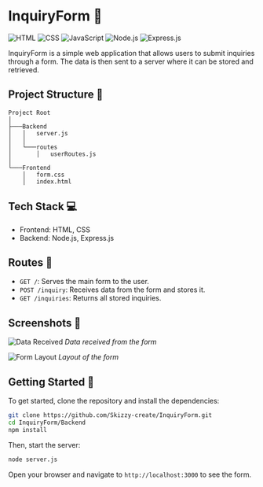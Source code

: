 # InquiryForm 📝

![HTML](https://img.shields.io/badge/-HTML-red)
![CSS](https://img.shields.io/badge/-CSS-blue)
![JavaScript](https://img.shields.io/badge/-JavaScript-yellow)
![Node.js](https://img.shields.io/badge/-Node.js-green)
![Express.js](https://img.shields.io/badge/-Express.js-lightgrey)

InquiryForm is a simple web application that allows users to submit inquiries through a form. The data is then sent to a server where it can be stored and retrieved.

## Project Structure 📂

```
Project Root
│
├───Backend
│   │   server.js
│   │
│   └───routes
│       │   userRoutes.js
│   
└───Frontend
    │   form.css
    │   index.html
```

## Tech Stack 💻

- Frontend: HTML, CSS
- Backend: Node.js, Express.js

## Routes 🚦

- `GET /`: Serves the main form to the user.
- `POST /inquiry`: Receives data from the form and stores it.
- `GET /inquiries`: Returns all stored inquiries.

## Screenshots 📸

![Data Received](https://github.com/Skizzy-create/InquiryForm/blob/main/Data%20Recived.png)
_Data received from the form_

![Form Layout](https://github.com/Skizzy-create/InquiryForm/blob/main/Form%20Layout.png)
_Layout of the form_

## Getting Started 🚀

To get started, clone the repository and install the dependencies:

```bash
git clone https://github.com/Skizzy-create/InquiryForm.git
cd InquiryForm/Backend
npm install
```

Then, start the server:

```bash
node server.js
```

Open your browser and navigate to `http://localhost:3000` to see the form.
